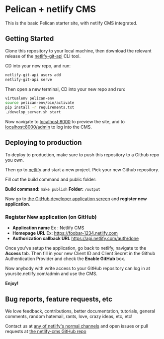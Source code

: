 # Pelican + netlify CMS

This is the basic Pelican starter site, with netlify CMS integrated.

## Getting Started

Clone this repository to your local machine, then download the relevant release of
the [netlify-git-api](https://github.com/netlify/netlify-git-api/releases) CLI tool.

CD into your new repo, and run:

```bash
netlify-git-api users add
netlify-git-api serve
```

Then open a new terminal, CD into your new repo and run:

```bash
virtualenv pelican-env
source pelican-env/bin/activate
pip install -r requirements.txt
./develop_server.sh start
```

Now navigate to [localhost:8000](http://localhost:8000/) to preview the site, and
to [localhost:8000/admin](http://localhost:8000/admin) to log into the CMS.

## Deploying to production

To deploy to production, make sure to push this repository to a Github repo you own.

Then go to [netlify](https://app.netlify.com) and start a new project. Pick your
new Github repository.

Fill out the build command and public folder:

**Build command:** `make publish`
**Folder:** `/output`

Now go to [the GitHub developer application screen](https://github.com/settings/developers)
and **register new application**.

### Register New application (on GitHub)
- **Application name**  Ex : Netlify CMS  
- **Homepage URL** Ex: https://foobar-1234.netlify.com
- **Authorization callback URL**  https://api.netlify.com/auth/done




Once you've setup the application, go back to netlify, navigate to the **Access** tab. Then
fill in your new Client ID and Client Secret in the Github Authentication Provider and check
the **Enable GitHub** box.

Now anybody with write access to your GitHub repository can log in at yoursite.netlify.com/admin
and use the CMS.

**Enjoy!**

## Bug reports, feature requests, etc

We love feedback, contributions, better documentation, tutorials, general comments,
random hatemail, rants, love, crazy ideas, etc, etc!

Contact us at [any of netlify's normal channels](https://www.netlify.com/contact) and
open issues or pull requests at [the netlify-cms GitHub repo](https://github.com/netlify/netlify-cms)
